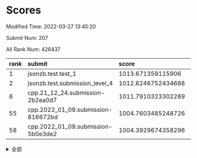 # Scores

Modified Time: 2022-03-27 13:45:20

Submit Num: 207

All Rank Num: 426437

| rank |               submit               |       score        |       sigma        | pk_num |
| :--- | :--------------------------------- | :----------------- | :----------------- | :----- |
| 1    | jsonzb.test.test_1                 | 1013.671359115906  | 0.8139874906688809 | 8241   |
| 2    | jsonzb.test.submission_level_4     | 1012.6246752434688 | 0.8210651010001149 | 8244   |
| 6    | cpp.21_12_24.submission-2b2ea0d7   | 1011.7910323302289 | 0.7581572175545255 | 8236   |
| 55   | cpp.2022_01_09.submission-816672bd | 1004.7603485248726 | 0.7239781787493406 | 8239   |
| 58   | cpp.2022_01_09.submission-5b0e3de2 | 1004.3929674358296 | 0.7255629704633288 | 8241   |


<details>
<summary>全部</summary>

| rank |                 submit                 |       score        |       sigma        | pk_num |
| :--- | :------------------------------------- | :----------------- | :----------------- | :----- |
| 1    | jsonzb.test.test_1                     | 1013.671359115906  | 0.8139874906688809 | 8241   |
| 2    | jsonzb.test.submission_level_4         | 1012.6246752434688 | 0.8210651010001149 | 8244   |
| 3    | gobigger.level_3.submission_level_3_2  | 1012.1341700610061 | 0.8031088409017119 | 8240   |
| 4    | gobigger.level_3.submission_level_3_8  | 1011.9192255018188 | 0.7976786818528236 | 8240   |
| 5    | gobigger.level_3.submission_level_3_6  | 1011.8624766792776 | 0.7892147618462437 | 8245   |
| 6    | cpp.21_12_24.submission-2b2ea0d7       | 1011.7910323302289 | 0.7581572175545255 | 8236   |
| 7    | gobigger.level_3.submission_level_3_11 | 1011.7138492502456 | 0.7719482727492388 | 8243   |
| 8    | gobigger.level_3.submission_level_3_48 | 1011.3009403091071 | 0.758995717689327  | 8239   |
| 9    | gobigger.level_3.submission_level_3_4  | 1011.1682290943032 | 0.7906056115548811 | 8238   |
| 10   | gobigger.level_3.submission_level_3_30 | 1011.1045958246387 | 0.7820564979431941 | 8240   |
| 11   | gobigger.level_3.submission_level_3_3  | 1011.0755270559916 | 0.7601441263586017 | 8233   |
| 12   | gobigger.level_3.submission_level_3_19 | 1011.0553174820473 | 0.7825880543299403 | 8241   |
| 13   | gobigger.level_3.submission_level_3_16 | 1011.0218182073897 | 0.7544421244113741 | 8244   |
| 14   | gobigger.level_3.submission_level_3_15 | 1010.9980626763572 | 0.7727295950194886 | 8237   |
| 15   | gobigger.level_3.submission_level_3_24 | 1010.9309465866891 | 0.7596734187027373 | 8241   |
| 16   | gobigger.level_3.submission_level_3_10 | 1010.8689993942035 | 0.7483695416462112 | 8244   |
| 17   | gobigger.level_3.submission_level_3_35 | 1010.7688367558624 | 0.7644217114125998 | 8239   |
| 18   | gobigger.level_3.submission_level_3_21 | 1010.7164790337772 | 0.7610788694631742 | 8238   |
| 19   | gobigger.level_3.submission_level_3_31 | 1010.696392563589  | 0.7892817767542352 | 8239   |
| 20   | gobigger.level_3.submission_level_3_13 | 1010.672290571769  | 0.7706808476441898 | 8241   |
| 21   | gobigger.level_3.submission_level_3_25 | 1010.5204658473812 | 0.7553170793462851 | 8237   |
| 22   | gobigger.level_3.submission_level_3_32 | 1010.5152350435777 | 0.7690102536538329 | 8241   |
| 23   | gobigger.level_3.submission_level_3_17 | 1010.4839476329578 | 0.760078114856239  | 8245   |
| 24   | gobigger.level_3.submission_level_3_26 | 1010.4374762133041 | 0.7741173600077889 | 8247   |
| 25   | gobigger.level_3.submission_level_3_39 | 1010.3761279653696 | 0.7672326768603108 | 8240   |
| 26   | gobigger.level_3.submission_level_3_45 | 1010.2996802156393 | 0.7676614063806868 | 8239   |
| 27   | gobigger.level_3.submission_level_3_9  | 1010.1692177688683 | 0.7606220351092011 | 8241   |
| 28   | gobigger.level_3.submission_level_3_47 | 1010.1589802544254 | 0.7588384062223016 | 8245   |
| 29   | gobigger.level_3.submission_level_3_1  | 1010.1347800126663 | 0.7554853018118014 | 8238   |
| 30   | gobigger.level_3.submission_level_3_5  | 1010.1246325768738 | 0.737573023357268  | 8236   |
| 31   | gobigger.level_3.submission_level_3_18 | 1009.9961437716196 | 0.7629980576346121 | 8236   |
| 32   | gobigger.level_3.submission_level_3_33 | 1009.9593646481574 | 0.7593837808683791 | 8242   |
| 33   | gobigger.level_3.submission_level_3_36 | 1009.9252942030489 | 0.7614911830186685 | 8245   |
| 34   | gobigger.level_3.submission_level_3_38 | 1009.9167253569577 | 0.7598205634763323 | 8241   |
| 35   | gobigger.level_3.submission_level_3_37 | 1009.8213794155903 | 0.7324684810285804 | 8247   |
| 36   | gobigger.level_3.submission_level_3_49 | 1009.6241452312087 | 0.7546094324021533 | 8241   |
| 37   | gobigger.level_3.submission_level_3_7  | 1009.6201308068328 | 0.7502141339754012 | 8242   |
| 38   | gobigger.level_3.submission_level_3_41 | 1009.5868673768516 | 0.7485489976274818 | 8243   |
| 39   | gobigger.level_3.submission_level_3_40 | 1009.5841610034365 | 0.7661083059202345 | 8240   |
| 40   | gobigger.level_3.submission_level_3_12 | 1009.4652472680333 | 0.741942597773471  | 8237   |
| 41   | gobigger.level_3.submission_level_3_44 | 1009.4149651935257 | 0.7637227946907157 | 8242   |
| 42   | gobigger.level_3.submission_level_3_43 | 1009.4057734058825 | 0.7618144582217163 | 8242   |
| 43   | gobigger.level_3.submission_level_3_27 | 1009.3087700916134 | 0.7632413745863209 | 8240   |
| 44   | gobigger.level_3.submission_level_3_22 | 1009.3040062776893 | 0.7625026536225162 | 8242   |
| 45   | gobigger.level_3.submission_level_3_28 | 1009.2066466700759 | 0.7415439309599938 | 8244   |
| 46   | gobigger.level_3.submission_level_3_23 | 1009.1115301440957 | 0.7273617757925829 | 8242   |
| 47   | gobigger.level_3.submission_level_3_34 | 1008.8666781311802 | 0.7541348527498623 | 8235   |
| 48   | gobigger.level_3.submission_level_3_29 | 1008.820943626387  | 0.7558906885886003 | 8241   |
| 49   | gobigger.level_3.submission_level_3_46 | 1008.8204608043663 | 0.753068111559358  | 8235   |
| 50   | gobigger.level_3.submission_level_3_14 | 1008.6141271445092 | 0.7620259264092274 | 8241   |
| 51   | gobigger.level_3.submission_level_3_20 | 1008.4988180240117 | 0.7405914333266326 | 8241   |
| 52   | gobigger.level_3.submission_level_3_0  | 1008.4973086663132 | 0.7581200530650029 | 8240   |
| 53   | gobigger.level_3.submission_level_3_42 | 1008.2947589904217 | 0.7388582066439676 | 8239   |
| 54   | gobigger.level_1.submission_level_1_19 | 1004.7767378598816 | 0.7291015471067299 | 8244   |
| 55   | cpp.2022_01_09.submission-816672bd     | 1004.7603485248726 | 0.7239781787493406 | 8239   |
| 56   | gobigger.level_1.submission_level_1_23 | 1004.4999674213316 | 0.7137220448429821 | 8240   |
| 57   | gobigger.level_1.submission_level_1_8  | 1004.4119038043609 | 0.7102701502410135 | 8237   |
| 58   | cpp.2022_01_09.submission-5b0e3de2     | 1004.3929674358296 | 0.7255629704633288 | 8241   |
| 59   | gobigger.level_1.submission_level_1_2  | 1004.0471535936836 | 0.7133530816083392 | 8239   |
| 60   | gobigger.level_1.submission_level_1_6  | 1004.0432727768172 | 0.7207800903055109 | 8247   |
| 61   | gobigger.level_1.submission_level_1_3  | 1004.0029451962298 | 0.722594893972883  | 8235   |
| 62   | gobigger.level_1.submission_level_1_24 | 1003.906667686639  | 0.7153968902288602 | 8234   |
| 63   | gobigger.level_1.submission_level_1_21 | 1003.8578701510963 | 0.7150713150530189 | 8243   |
| 64   | gobigger.level_1.submission_level_1_44 | 1003.8500103809824 | 0.709373244019625  | 8241   |
| 65   | gobigger.level_1.submission_level_1_9  | 1003.8119050259352 | 0.7198248732271375 | 8239   |
| 66   | gobigger.level_1.submission_level_1_25 | 1003.7522082311783 | 0.7218231962079016 | 8241   |
| 67   | gobigger.level_1.submission_level_1_5  | 1003.7290200207353 | 0.728052869477279  | 8241   |
| 68   | gobigger.level_1.submission_level_1_20 | 1003.6075393840694 | 0.7195572467273549 | 8248   |
| 69   | gobigger.level_1.submission_level_1_18 | 1003.584665782336  | 0.7180188545196535 | 8240   |
| 70   | gobigger.level_1.submission_level_1_15 | 1003.5755628239739 | 0.7381053347701033 | 8235   |
| 71   | gobigger.level_1.submission_level_1_41 | 1003.5532175344977 | 0.7237003692145735 | 8242   |
| 72   | gobigger.level_1.submission_level_1_43 | 1003.5331105126284 | 0.7126624604609056 | 8242   |
| 73   | gobigger.level_1.submission_level_1_49 | 1003.4478093594755 | 0.7322416489352119 | 8242   |
| 74   | gobigger.level_1.submission_level_1_46 | 1003.396405163193  | 0.719062333246754  | 8240   |
| 75   | gobigger.level_1.submission_level_1_32 | 1003.3028570565517 | 0.7148931616202445 | 8242   |
| 76   | gobigger.level_1.submission_level_1_13 | 1003.2399468364821 | 0.7209865984648275 | 8242   |
| 77   | gobigger.level_1.submission_level_1_27 | 1003.2309916971178 | 0.7080575728343953 | 8242   |
| 78   | gobigger.level_1.submission_level_1_1  | 1003.2108841658517 | 0.7120130722325388 | 8238   |
| 79   | gobigger.level_1.submission_level_1_36 | 1003.1574743804694 | 0.713791212153754  | 8246   |
| 80   | gobigger.level_1.submission_level_1_42 | 1003.1442714621653 | 0.7141325605435108 | 8240   |
| 81   | gobigger.level_1.submission_level_1_14 | 1003.1198397883882 | 0.7138454915494024 | 8237   |
| 82   | gobigger.level_1.submission_level_1_37 | 1003.0728831375392 | 0.6971220395551274 | 8240   |
| 83   | gobigger.level_1.submission_level_1_47 | 1003.0406486996957 | 0.7142880818480147 | 8245   |
| 84   | gobigger.level_1.submission_level_1_35 | 1003.00265102208   | 0.7103470464656347 | 8233   |
| 85   | gobigger.level_1.submission_level_1_33 | 1002.9720535969409 | 0.7235290171931066 | 8243   |
| 86   | gobigger.level_1.submission_level_1_31 | 1002.957058015878  | 0.7161790967556173 | 8245   |
| 87   | gobigger.level_1.submission_level_1_30 | 1002.9162096305434 | 0.7105516353824356 | 8240   |
| 88   | gobigger.level_1.submission_level_1_7  | 1002.8572479834339 | 0.7115723756584567 | 8246   |
| 89   | gobigger.level_1.submission_level_1_34 | 1002.737302380014  | 0.7162263681936529 | 8241   |
| 90   | gobigger.level_1.submission_level_1_45 | 1002.728760238164  | 0.7111992558219683 | 8241   |
| 91   | gobigger.level_1.submission_level_1_48 | 1002.6028185442326 | 0.7149196382569187 | 8240   |
| 92   | gobigger.level_1.submission_level_1_38 | 1002.5856778371867 | 0.7078420519503391 | 8241   |
| 93   | gobigger.level_1.submission_level_1_29 | 1002.5709860969512 | 0.7134012667045272 | 8245   |
| 94   | gobigger.level_1.submission_level_1_11 | 1002.5668840330977 | 0.7114529266560043 | 8244   |
| 95   | gobigger.level_1.submission_level_1_22 | 1002.5476641313122 | 0.719684370446076  | 8243   |
| 96   | gobigger.level_1.submission_level_1_17 | 1002.3584397767765 | 0.7080078684329347 | 8238   |
| 97   | gobigger.level_1.submission_level_1_40 | 1002.2847340443925 | 0.71215004362532   | 8241   |
| 98   | gobigger.level_1.submission_level_1_0  | 1002.2449517103221 | 0.7160771063403515 | 8237   |
| 99   | gobigger.level_1.submission_level_1_28 | 1002.2010814472807 | 0.7107774531401972 | 8243   |
| 100  | gobigger.level_1.submission_level_1_39 | 1002.1422250610915 | 0.7038120720841088 | 8240   |
| 101  | gobigger.level_1.submission_level_1_4  | 1002.0622606186761 | 0.7101125189765706 | 8239   |
| 102  | gobigger.level_1.submission_level_1_12 | 1002.0146027335431 | 0.7157274903512499 | 8242   |
| 103  | gobigger.level_1.submission_level_1_16 | 1001.9947058421412 | 0.718402079292282  | 8239   |
| 104  | gobigger.level_1.submission_level_1_10 | 1001.9858658689448 | 0.706223691155509  | 8238   |
| 105  | gobigger.level_1.submission_level_1_26 | 1001.5575540166715 | 0.7140035352199019 | 8239   |
| 106  | gobigger.random.submission_random_36   | 997.8959277732856  | 0.7109260360246789 | 8241   |
| 107  | gobigger.random.submission_random_44   | 997.5492732107252  | 0.6978360077926322 | 8237   |
| 108  | gobigger.random.submission_random_20   | 997.4050145779025  | 0.7152161802233897 | 8242   |
| 109  | gobigger.random.submission_random_48   | 997.1569048821798  | 0.7089319816609421 | 8240   |
| 110  | gobigger.random.submission_random_24   | 997.1345207739737  | 0.7025407103051893 | 8236   |
| 111  | gobigger.random.submission_random_35   | 997.1145222661676  | 0.703542669023783  | 8238   |
| 112  | gobigger.random.submission_random_19   | 996.8854293056318  | 0.7224267803015466 | 8241   |
| 113  | gobigger.random.submission_random_49   | 996.7880474955069  | 0.6958136740635908 | 8240   |
| 114  | gobigger.random.submission_random_30   | 996.7529903909668  | 0.6946540010914761 | 8237   |
| 115  | gobigger.random.submission_random_9    | 996.7013666602625  | 0.7129479240104428 | 8242   |
| 116  | gobigger.random.submission_random_13   | 996.667500785947   | 0.713363600088664  | 8235   |
| 117  | gobigger.random.submission_random_40   | 996.6548298588822  | 0.7120496539121727 | 8243   |
| 118  | gobigger.random.submission_random_18   | 996.6172957420926  | 0.723165046522824  | 8241   |
| 119  | gobigger.random.submission_random_21   | 996.3950906029299  | 0.7024218452098906 | 8239   |
| 120  | gobigger.random.submission_random_2    | 996.3435154671328  | 0.7055726699315057 | 8242   |
| 121  | gobigger.random.submission_random_15   | 996.3293182356265  | 0.7075633138159558 | 8240   |
| 122  | gobigger.random.submission_random_42   | 996.265819274689   | 0.6961432547399887 | 8237   |
| 123  | gobigger.random.submission_random_8    | 996.1779767367742  | 0.6959621037385777 | 8239   |
| 124  | gobigger.random.submission_random_16   | 996.1613996728743  | 0.7193517305666035 | 8242   |
| 125  | gobigger.random.submission_random_41   | 996.1308242600635  | 0.7118813478198848 | 8238   |
| 126  | gobigger.random.submission_random_27   | 996.1253854694007  | 0.7006292101399462 | 8245   |
| 127  | gobigger.random.submission_random_26   | 996.1130921191175  | 0.7118090442235768 | 8244   |
| 128  | gobigger.random.submission_random_0    | 996.0933801690213  | 0.7194833355942583 | 8236   |
| 129  | gobigger.random.submission_random_38   | 996.0091113026667  | 0.7156356894386579 | 8244   |
| 130  | gobigger.random.submission_random_10   | 996.0051190915898  | 0.7052721312891842 | 8243   |
| 131  | gobigger.random.submission_random_5    | 996.0032511578596  | 0.7231231818321241 | 8243   |
| 132  | gobigger.random.submission_random_7    | 995.994329413059   | 0.7225168463280188 | 8240   |
| 133  | gobigger.random.submission_random_17   | 995.9845452016099  | 0.7199243484884641 | 8239   |
| 134  | gobigger.random.submission_random_6    | 995.9600562342151  | 0.7209884713080412 | 8240   |
| 135  | gobigger.random.submission_random_34   | 995.9325703100998  | 0.7311321632650716 | 8239   |
| 136  | gobigger.random.submission_random_47   | 995.9276042088427  | 0.6970242645830014 | 8237   |
| 137  | gobigger.random.submission_random_11   | 995.9178470919873  | 0.7054154150816736 | 8238   |
| 138  | gobigger.random.submission_random_32   | 995.8451024363881  | 0.7122149696048327 | 8247   |
| 139  | gobigger.random.submission_random_22   | 995.7019874893994  | 0.7228628413119513 | 8242   |
| 140  | gobigger.random.submission_random_1    | 995.6578683349672  | 0.7146497621158887 | 8244   |
| 141  | gobigger.random.submission_random_33   | 995.6459792136964  | 0.7105738358505794 | 8238   |
| 142  | gobigger.random.submission_random_43   | 995.5308313266366  | 0.7196070493540457 | 8244   |
| 143  | gobigger.random.submission_random_46   | 995.4683235407066  | 0.7112601241804741 | 8237   |
| 144  | gobigger.random.submission_random_23   | 995.4077925249662  | 0.697085050057053  | 8236   |
| 145  | gobigger.random.submission_random_37   | 995.2330381060185  | 0.7139924103334314 | 8245   |
| 146  | gobigger.random.submission_random_29   | 995.226784354219   | 0.7097594815679408 | 8240   |
| 147  | gobigger.random.submission_random_31   | 995.2239224727234  | 0.701932792276885  | 8236   |
| 148  | gobigger.random.submission_random_12   | 995.1793668926708  | 0.7119768676913016 | 8237   |
| 149  | gobigger.random.submission_random_39   | 995.1749344558895  | 0.722033453657967  | 8236   |
| 150  | gobigger.random.submission_random_4    | 995.1624142510857  | 0.7121822781979921 | 8247   |
| 151  | gobigger.random.submission_random_25   | 995.0902876008098  | 0.7317814205539163 | 8238   |
| 152  | gobigger.random.submission_random_45   | 995.0678480382124  | 0.7169151460677159 | 8236   |
| 153  | gobigger.random.submission_random_3    | 994.9780724587652  | 0.7255685154006785 | 8238   |
| 154  | gobigger.random.submission_random_14   | 994.8452541127309  | 0.7327492652811619 | 8245   |
| 155  | gobigger.random.submission_random_28   | 994.5584472688155  | 0.7253674671014019 | 8239   |
| 156  | gobigger.level_2.submission_level_2_12 | 993.9976538932327  | 0.7372352666428531 | 8242   |
| 157  | gobigger.level_2.submission_level_2_43 | 993.9586629641877  | 0.7325778565400572 | 8239   |
| 158  | gobigger.level_2.submission_level_2_41 | 993.83675603429    | 0.7305977351231256 | 8242   |
| 159  | gobigger.level_2.submission_level_2_2  | 993.7904217271539  | 0.7511841295005771 | 8242   |
| 160  | gobigger.level_2.submission_level_2_11 | 993.6928082649396  | 0.7331499998571008 | 8236   |
| 161  | gobigger.level_2.submission_level_2_29 | 993.5274723003306  | 0.7249528977413683 | 8234   |
| 162  | gobigger.level_2.submission_level_2_27 | 993.429725704081   | 0.748698695256039  | 8237   |
| 163  | gobigger.level_2.submission_level_2_20 | 993.1185631830172  | 0.7382663381807257 | 8240   |
| 164  | gobigger.level_2.submission_level_2_32 | 993.0351279727876  | 0.7288405016446785 | 8236   |
| 165  | gobigger.level_2.submission_level_2_44 | 992.8609417427961  | 0.7226846726632999 | 8244   |
| 166  | gobigger.level_2.submission_level_2_13 | 992.8394453691153  | 0.7508898148329325 | 8240   |
| 167  | gobigger.level_2.submission_level_2_38 | 992.8334917456702  | 0.7411067615643854 | 8240   |
| 168  | gobigger.level_2.submission_level_2_9  | 992.8170115349792  | 0.7475990242164735 | 8243   |
| 169  | gobigger.level_2.submission_level_2_47 | 992.7727720106805  | 0.7369458556590616 | 8244   |
| 170  | gobigger.level_2.submission_level_2_49 | 992.6678749389848  | 0.7457308627615439 | 8242   |
| 171  | gobigger.level_2.submission_level_2_19 | 992.5658897883868  | 0.7265516735919203 | 8237   |
| 172  | gobigger.level_2.submission_level_2_0  | 992.4430268065605  | 0.7385868402843682 | 8237   |
| 173  | gobigger.level_2.submission_level_2_48 | 992.432184284784   | 0.7499916048278527 | 8238   |
| 174  | gobigger.level_2.submission_level_2_16 | 992.4264328060831  | 0.7399870145754058 | 8244   |
| 175  | gobigger.level_2.submission_level_2_6  | 992.3646565159008  | 0.747984487046045  | 8237   |
| 176  | gobigger.level_2.submission_level_2_30 | 992.225620299783   | 0.7452838030956742 | 8238   |
| 177  | gobigger.level_2.submission_level_2_35 | 992.2207377443161  | 0.7555016327456343 | 8235   |
| 178  | gobigger.level_2.submission_level_2_36 | 992.1988839794293  | 0.7612367113876548 | 8240   |
| 179  | gobigger.level_2.submission_level_2_24 | 992.1624331931273  | 0.7389850019275392 | 8240   |
| 180  | gobigger.level_2.submission_level_2_42 | 992.1143251805968  | 0.730446716630518  | 8240   |
| 181  | gobigger.level_2.submission_level_2_5  | 992.0747257230935  | 0.7344043486430715 | 8239   |
| 182  | gobigger.level_2.submission_level_2_25 | 992.0221366467092  | 0.7553906652377277 | 8247   |
| 183  | gobigger.level_2.submission_level_2_10 | 991.9467300473359  | 0.7238921027780011 | 8240   |
| 184  | gobigger.level_2.submission_level_2_23 | 991.9212423346397  | 0.7441709183834508 | 8247   |
| 185  | gobigger.level_2.submission_level_2_46 | 991.8998744317468  | 0.7477418077534949 | 8243   |
| 186  | gobigger.level_2.submission_level_2_45 | 991.8460556076107  | 0.7401262867243931 | 8236   |
| 187  | gobigger.level_2.submission_level_2_15 | 991.8118737440335  | 0.7199847641707624 | 8244   |
| 188  | gobigger.level_2.submission_level_2_14 | 991.8097710807439  | 0.732000871992058  | 8238   |
| 189  | gobigger.level_2.submission_level_2_18 | 991.774946159754   | 0.7738699295638413 | 8241   |
| 190  | gobigger.level_2.submission_level_2_37 | 991.6648962844745  | 0.7735954687254513 | 8240   |
| 191  | gobigger.level_2.submission_level_2_21 | 991.6503907948907  | 0.7732810808785704 | 8238   |
| 192  | gobigger.level_2.submission_level_2_22 | 991.526297347749   | 0.7421266058876119 | 8240   |
| 193  | gobigger.level_2.submission_level_2_8  | 991.4871401620625  | 0.7476534932909947 | 8239   |
| 194  | gobigger.level_2.submission_level_2_31 | 991.4265595418115  | 0.7386000791662947 | 8241   |
| 195  | gobigger.level_2.submission_level_2_1  | 991.3659870231564  | 0.7462379383539355 | 8240   |
| 196  | gobigger.level_2.submission_level_2_33 | 991.3571743443655  | 0.7508505197731457 | 8246   |
| 197  | gobigger.level_2.submission_level_2_17 | 991.3456937361043  | 0.742666829811294  | 8239   |
| 198  | gobigger.level_2.submission_level_2_28 | 991.3208037594676  | 0.7496994682617529 | 8242   |
| 199  | gobigger.level_2.submission_level_2_4  | 991.2856748908112  | 0.759256808907965  | 8239   |
| 200  | gobigger.level_2.submission_level_2_40 | 991.0791691877638  | 0.7571898810037478 | 8237   |
| 201  | gobigger.level_2.submission_level_2_7  | 991.0495825270245  | 0.7522572601470269 | 8239   |
| 202  | gobigger.level_2.submission_level_2_34 | 990.9208457370547  | 0.7474832166694935 | 8243   |
| 203  | gobigger.level_2.submission_level_2_26 | 990.8923281530664  | 0.7818164231985176 | 8242   |
| 204  | gobigger.level_2.submission_level_2_39 | 990.476038535396   | 0.7609575019086093 | 8236   |
| 205  | gobigger.level_2.submission_level_2_3  | 990.2223786642834  | 0.7497123081874856 | 8234   |
| 206  | gobigger.none.submission_none_0        | 976.859866890935   | 1.3495385873563917 | 8241   |
| 207  | gobigger.none.submission_none_1        | 976.138833311203   | 1.4782782455584225 | 8240   |

</details>